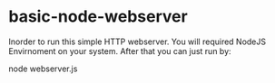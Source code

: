 # basic-node-webserver
Inorder to run this simple HTTP webserver. You will required NodeJS Envirnoment on your system. After that you can just run by:

node webserver.js